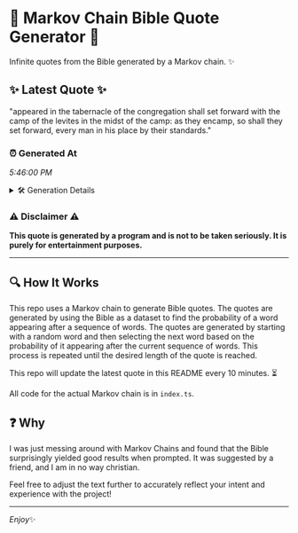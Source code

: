 # 📖 Markov Chain Bible Quote Generator 📖

Infinite quotes from the Bible generated by a Markov chain. ✨

## ✨ Latest Quote ✨
"appeared in the tabernacle of the congregation shall set forward with the camp of the levites in the midst of the camp: as they encamp, so shall they set forward, every man in his place by their standards."

### ⏰ Generated At
*5:46:00 PM*

<details>
    <summary>🛠️ Generation Details</summary>
    <p>
        <strong>🌱 Seed:</strong> appeared<br>
        <strong>🔄 Iterations:</strong> 37<br>
        <strong>📜 Context History:</strong><br>[ appeared ]: in<br>[ appeared, in ]: the<br>[ appeared, in, the ]: tabernacle<br>[ appeared, in, the, tabernacle ]: of<br>[ appeared, in, the, tabernacle, of ]: the<br>[ appeared, in, the, tabernacle, of, the ]: congregation<br>[ in, the, tabernacle, of, the, congregation ]: shall<br>[ the, tabernacle, of, the, congregation, shall ]: set<br>[ tabernacle, of, the, congregation, shall, set ]: forward<br>[ of, the, congregation, shall, set, forward ]: with<br>[ the, congregation, shall, set, forward, with ]: the<br>[ congregation, shall, set, forward, with, the ]: camp<br>[ shall, set, forward, with, the, camp ]: of<br>[ set, forward, with, the, camp, of ]: the<br>[ forward, with, the, camp, of, the ]: levites<br>[ with, the, camp, of, the, levites ]: in<br>[ the, camp, of, the, levites, in ]: the<br>[ camp, of, the, levites, in, the ]: midst<br>[ of, the, levites, in, the, midst ]: of<br>[ the, levites, in, the, midst, of ]: the<br>[ levites, in, the, midst, of, the ]: camp:<br>[ in, the, midst, of, the, camp: ]: as<br>[ the, midst, of, the, camp:, as ]: they<br>[ midst, of, the, camp:, as, they ]: encamp,<br>[ of, the, camp:, as, they, encamp, ]: so<br>[ the, camp:, as, they, encamp,, so ]: shall<br>[ camp:, as, they, encamp,, so, shall ]: they<br>[ as, they, encamp,, so, shall, they ]: set<br>[ they, encamp,, so, shall, they, set ]: forward,<br>[ encamp,, so, shall, they, set, forward, ]: every<br>[ so, shall, they, set, forward,, every ]: man<br>[ shall, they, set, forward,, every, man ]: in<br>[ they, set, forward,, every, man, in ]: his<br>[ set, forward,, every, man, in, his ]: place<br>[ forward,, every, man, in, his, place ]: by<br>[ every, man, in, his, place, by ]: their<br>[ man, in, his, place, by, their ]: standards.<br>
    </p>
</details>

### ⚠️ Disclaimer ⚠️
**This quote is generated by a program and is not to be taken seriously. It is purely for entertainment purposes.**

---

## 🔍 How It Works

This repo uses a Markov chain to generate Bible quotes. The quotes are generated by using the Bible as a dataset to find the probability of a word appearing after a sequence of words. The quotes are generated by starting with a random word and then selecting the next word based on the probability of it appearing after the current sequence of words. This process is repeated until the desired length of the quote is reached.

This repo will update the latest quote in this README every 10 minutes. ⏳

All code for the actual Markov chain is in `index.ts`.

## ❓ Why

I was just messing around with Markov Chains and found that the Bible surprisingly yielded good results when prompted. 
It was suggested by a friend, and I am in no way christian.

Feel free to adjust the text further to accurately reflect your intent and experience with the project!

---

*Enjoy*✨
